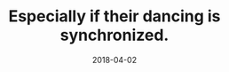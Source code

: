 ---
title: "Especially if their dancing is synchronized."
date: 2018-04-02
tags:
  - Fragment
  - Lofty Thoughts
---